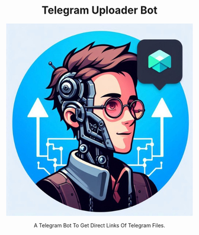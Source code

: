 <h1 align="center" >Telegram Uploader Bot</h1>
<p align="center">
  <a href="https://github.com/Milaadmg023/TelegramUploader">
    <img src="https://github.com/Milaadmg023/TelegramUploader/blob/master/profile.jpg" alt="uploader-profile" width="640" height="520" />
  </a>
  <p align="center">
    A Telegram Bot To Get Direct Links Of Telegram Files.<br/>
    <br />    
  </p>
</p>
